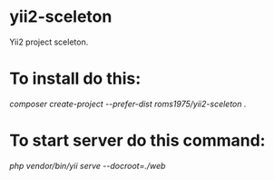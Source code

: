 # yii2-sceleton
Yii2 project sceleton.  
  
# To install do this: #  
*composer create-project --prefer-dist roms1975/yii2-sceleton .*  
  
# To start server do this command: #  
*php vendor/bin/yii serve --docroot=./web*

